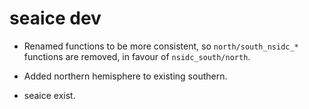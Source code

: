 # seaice dev

* Renamed functions to be more consistent, so `north/south_nsidc_*` functions are removed, in favour of `nsidc_south/north`. 

* Added northern hemisphere to existing southern. 

* seaice exist. 
